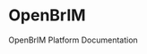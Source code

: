 # OpenBrIM
OpenBrIM Platform Documentation
<!--stackedit_data:
eyJoaXN0b3J5IjpbNzc3ODQ2MTgyLDg3MzMyOTA0N119
-->